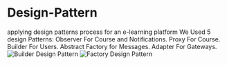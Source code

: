 # Design-Pattern
applying design patterns process for an e-learning platform
We Used 5 design Patterns:
Observer For Course and Notifications.
Proxy For Course.
Builder For Users.
Abstract Factory for Messages.
Adapter For Gateways.
![Builder Design Pattern](https://user-images.githubusercontent.com/67152009/172020545-eb76df11-949e-4c27-9330-5e045494b205.png)
![Factory Design Pattern](https://user-images.githubusercontent.com/67152009/172020547-8a537ffc-5094-4c96-a972-7cb5467fbb39.png)
